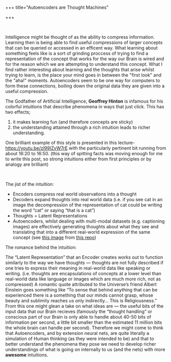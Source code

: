 +++
title="Autoencoders are Thought Machines"


+++

​

Intelligence might be thought of as the ability to compress information. Learning then is being able to find useful compressions of larger concepts that can be queried or accessed in an efficent way. What learning about something feels like is a sort of grinding proccess of trying to find a representation of the concept that works for the way our Brain is wired and for the reason which we are attempting to understand this concept. What I find rather interesting about learning and the thoughts that arise whilst trying to learn, is the place your mind goes in between the "first look" and the "aha!" moments. Autoencoders seem to be one way for computers to form these connections, boiling down the original data they are given into a useful compression.

The Godfather of Artificial Intelligence, **Geoffrey Hinton** is infamous for his colorful intuitions that describe phenomena in ways that just click. This has two effects;

1. it makes learning fun (and therefore concepts are sticky)
2. the understanding attained through a rich intuition leads to richer understanding.

One brilliant example of this style is presented in this lecture- https://youtu.be/zl99IZvW7rE with the particularly pertinent bit running from about 16:20 to 16:50. (this way of spitting facts was moving enough for me to write this post, so strong intuitions either from first principles or by analogy are brilliant)

​
​

The jist of the intuition:

- Encoders compress real world observations into a thought
- Decoders expand thoughts into real world data (i.e. if you see cat in an image the decompression of the representation of cat could be writing the word “cat” or saying “that is a cat”)
- Thoughts = Latent Representations
- Autoencoders, whilst dealing with multi-modal datasets (e.g. captioning images) are effectively generating thoughts about what they see and translating that into a different real-world expression of the same concept (see [this image](https://raw.githubusercontent.com/ankushjain2001/aj2885_das968_Autoencoder_Image_Captioning/master/output/m_100eps_mse_adam_aug6739_32_16_16_5x5/000000024020_results.png) from [this repo](https://github.com/ankushjain2001/Image-Captioning-with-Autoencoders))

The romance behind the intuition:

The “Latent Representation” that an Encoder creates works out to function similarly to the way we have thoughts — thoughts are not fully described if one tries to express their meaning in real-world data like speaking or writing. (i.e. thoughts are encapsulations of concepts at a lower level than real-world data like language or images which are much more rich, not as compressed) A romantic quote attributed to the Universe’s friend Albert Einstein goes something like “To sense that behind anything that can be experienced there is a something that our minds cannot grasp, whose beauty and sublimity reaches us only indirectly… This is Religiousness.” From this one might glean a take on what ideas are — the useful bits of the input data that our Brain recieves (famously the “thought handling” or conscious part of our Brain is only able to handle about 40-50 bits of information per second, a little bit smaller than the estimated 11 million bits the whole brain can handle per second). Therefore we might come to think that Autoencoders, and by extension neural nets, are quite literally a simulation of Human thinking (as they were intended to be) and that to better understand the phenomena they pose we need to develop richer understandings of what is going on internally to us (and the nets) with more **awesome** intuitions.

​
